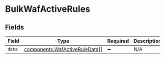 # BulkWafActiveRules


## Fields

| Field                                                                      | Type                                                                       | Required                                                                   | Description                                                                |
| -------------------------------------------------------------------------- | -------------------------------------------------------------------------- | -------------------------------------------------------------------------- | -------------------------------------------------------------------------- |
| `data`                                                                     | [components.WafActiveRuleData](../../models/shared/wafactiveruledata.md)[] | :heavy_minus_sign:                                                         | N/A                                                                        |